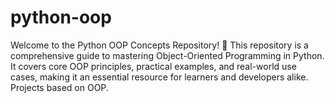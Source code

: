 # python-oop
Welcome to the Python OOP Concepts Repository! 🎉 This repository is a comprehensive guide to mastering Object-Oriented Programming in Python. It covers core OOP principles, practical examples, and real-world use cases, making it an essential resource for learners and developers alike. Projects based on OOP.
